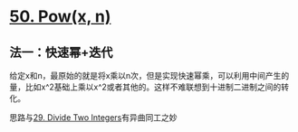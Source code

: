 # [50. Pow(x, n)](https://leetcode.com/problems/powx-n/)

## 法一：快速幂+迭代

给定x和n，最原始的就是将x乘以n次，但是实现快速幂乘，可以利用中间产生的量，比如x^2基础上乘以x^2或者其他的。这样不难联想到十进制二进制之间的转化。

思路与[29. Divide Two Integers](https://leetcode.com/problems/divide-two-integers/)有异曲同工之妙
